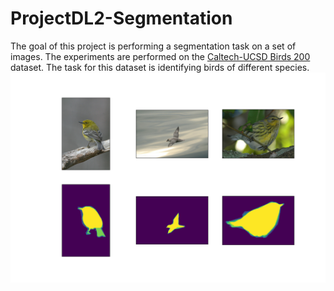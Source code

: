 # ProjectDL2-Segmentation

The goal of this project is performing a segmentation task on a set of images. The experiments are performed on the [Caltech-UCSD Birds 200](http://www.vision.caltech.edu/visipedia/CUB-200.html) dataset. The task for this dataset is identifying birds of different species.
![data presentation](images/birds.png)